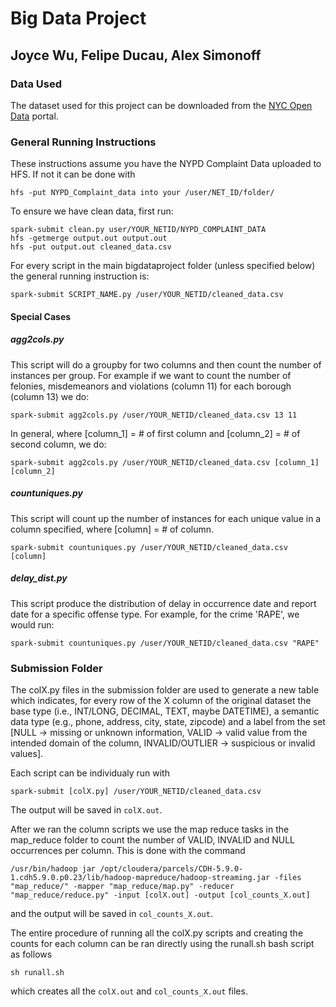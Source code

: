 # Big Data Project
## Joyce Wu, Felipe Ducau, Alex Simonoff

### Data Used
The dataset used for this project can be downloaded from the [NYC Open Data](https://data.cityofnewyork.us/Public-Safety/NYPD-Complaint-Data-Historic/qgea-i56i) portal.

### General Running Instructions
These instructions assume you have the NYPD Complaint Data uploaded to HFS. If not it can be done with
```
hfs -put NYPD_Complaint_data into your /user/NET_ID/folder/
```

To ensure we have clean data, first run:
```
spark-submit clean.py user/YOUR_NETID/NYPD_COMPLAINT_DATA
hfs -getmerge output.out output.out
hfs -put output.out cleaned_data.csv
```

For every script in the main bigdataproject folder (unless specified below) the general running instruction is:
```
spark-submit SCRIPT_NAME.py /user/YOUR_NETID/cleaned_data.csv
```

#### Special Cases
##### agg2cols.py
This script will do a groupby for two columns and then count the number of instances per group. 
For example if we want to count the number of felonies, misdemeanors and violations (column 11) for each borough (column 13) we do:
```
spark-submit agg2cols.py /user/YOUR_NETID/cleaned_data.csv 13 11 
```

In general, where [column_1] = # of first column and [column_2] = # of second column, we do:
```
spark-submit agg2cols.py /user/YOUR_NETID/cleaned_data.csv [column_1] [column_2] 
```

##### countuniques.py
This script will count up the number of instances for each unique value in a column specified, where [column] = # of column.
```
spark-submit countuniques.py /user/YOUR_NETID/cleaned_data.csv [column]
```

##### delay_dist.py
This script produce the distribution of delay in occurrence date and report date for a specific offense type. For example, for the crime 'RAPE', we would run:
```
spark-submit countuniques.py /user/YOUR_NETID/cleaned_data.csv "RAPE"
```

### Submission Folder
The colX.py files in the submission folder are used to generate a new table which indicates, for every row of the X column of the original dataset the base type (i.e., INT/LONG, DECIMAL, TEXT, maybe DATETIME), a semantic data type (e.g., phone, address, city, state, zipcode) and a label from the set [NULL -> missing or unknown information, VALID -> valid value from the
intended domain of the column, INVALID/OUTLIER -> suspicious or invalid values]. 

Each script can be individualy run with 

```
spark-submit [colX.py] /user/YOUR_NETID/cleaned_data.csv
```

The output will be saved in `colX.out`.

After we ran the column scripts we use the map reduce tasks in the map_reduce folder to count the number of VALID, INVALID and NULL occurrences per column. This is done with the command

```
/usr/bin/hadoop jar /opt/cloudera/parcels/CDH-5.9.0-1.cdh5.9.0.p0.23/lib/hadoop-mapreduce/hadoop-streaming.jar -files "map_reduce/" -mapper "map_reduce/map.py" -reducer "map_reduce/reduce.py" -input [colX.out] -output [col_counts_X.out] 
```
and the output will be saved in `col_counts_X.out`.

The entire procedure of running all the colX.py scripts and creating the counts for each column can be ran directly using the runall.sh bash script as follows

```
sh runall.sh
```

which creates all the `colX.out` and `col_counts_X.out` files. 
